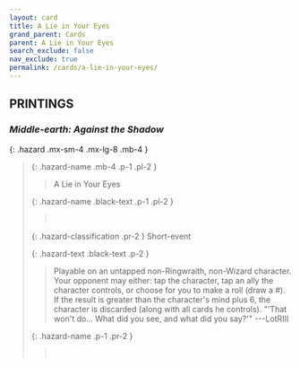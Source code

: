 ```yaml
---
layout: card
title: A Lie in Your Eyes
grand_parent: Cards
parent: A Lie in Your Eyes
search_exclude: false
nav_exclude: true
permalink: /cards/a-lie-in-your-eyes/
---
```


## PRINTINGS


### _Middle-earth: Against the Shadow_

{: .hazard .mx-sm-4 .mx-lg-8 .mb-4 }
> {: .hazard-name .mb-4 .p-1 .pl-2 }
> > <div class="hazard-mp"></div>
> > <div class="card-name">A Lie in Your Eyes</div>
>
> {: .hazard-name .black-text .p-1 .pl-2 }
> > &nbsp;
>
> {: .hazard-classification .pr-2 }
> Short-event
>
> {: .hazard-text .black-text .p-2 }
> > Playable on an untapped non-Ringwraith, non-Wizard character. Your opponent may either: tap the character, tap an ally the character controls, or choose for you to make a roll (draw a #). If the result is greater than the character's mind plus 6, the character is discarded (along with all cards he controls).   "'That won't do... What did you see, and what did you say?'" ---LotRIII 
>
> {: .hazard-name .p-1 .pr-2 }
> > <div class="card-shield"></div>
> > <div class="card-corruption">&nbsp;</div>
